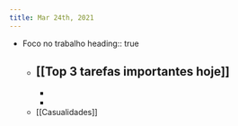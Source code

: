 ```yaml
---
title: Mar 24th, 2021
---
```


- Foco no trabalho
  heading:: true
	- [[Top 3 tarefas importantes hoje]]
		-
		-
		-
	- [[Casualidades]]